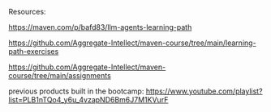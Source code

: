 Resources: 

https://maven.com/p/bafd83/llm-agents-learning-path

https://github.com/Aggregate-Intellect/maven-course/tree/main/learning-path-exercises

https://github.com/Aggregate-Intellect/maven-course/tree/main/assignments

previous products built in the bootcamp: https://www.youtube.com/playlist?list=PLB1nTQo4_y6u_4vzapND6Bm6J7M1KVurF
